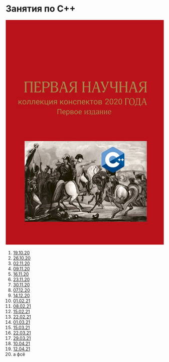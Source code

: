 # Занятия по C++
![](images/main_image.png)
1. [19.10.20](19.10.20.md)
2. [26.10.20](26.10.20.md)
3. [02.11.20](02.11.20.md)
4. [09.11.20](09.11.20.md)
5. [16.11.20](16.11.20.md)
6. [23.11.20](23.11.20.md)
7. [30.11.20](30.11.20.md)
8. [07.12.20](07.12.20.md)
9. [14.12.20](14.12.20.md)
10. [01.02.21](01.02.21.md)
11. [08.02.21](08.02.21.md)
12. [15.02.21](15.02.21.md)
13. [22.02.21](22.02.21.md)
14. [01.03.21](01.03.21.md)
15. [15.03.21](15.03.21.md)
16. [22.03.21](22.03.21.md)
17. [29.03.21](29.03.21.md)
18. [10.04.21](10.04.21.md)
19. [12.04.21](12.04.21.md)
20. а фсё
